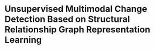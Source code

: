 # Unsupervised Multimodal Change Detection Based on Structural Relationship Graph Representation Learning
